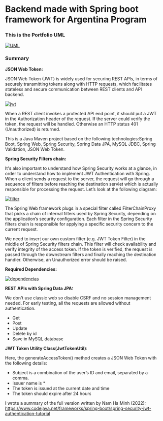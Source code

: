 # Backend made with Spring boot framework for Argentina Program


### This is the Portfolio UML

[![UML](https://i.ibb.co/TRRBHJR/portfolio.png "UML")](https://i.ibb.co/TRRBHJR/portfolio.png "UML")


### **Summary**

**JSON Web Token:**

JSON Web Token (JWT) is widely used for securing REST APIs, in terms of securely transmitting tokens along with HTTP requests, which facilitates stateless and secure communication between REST clients and API backend.

[![jwt](https://www.codejava.net/images/articles/frameworks/springboot/jwt-auth/JWT_request_response.png "jwt")](https://www.codejava.net/images/articles/frameworks/springboot/jwt-auth/JWT_request_response.png "jwt")

When a REST client invokes a protected API end point, it should put a JWT in the Authorization header of the request. If the server could verify the token, the request will be handled. Otherwise an HTTP status 401 (Unauthorized) is returned.

This is a Java Maven project based on the following technologies:Spring Boot, Spring Web, Spring Security, Spring Data JPA, MySQL JDBC, Spring Validation, JSON Web Token.




**Spring Security Filters chain:**

It's also important to understand how Spring Security works at a glance, in order to understand how to implement JWT Authentication with Spring. When a client sends a request to the server, the request will go through a sequence of filters before reaching the destination servlet which is actually responsible for processing the request. Let’s look at the following diagram:

[![filter](https://www.codejava.net/images/articles/frameworks/springboot/jwt-auth/spring_security_filters_chain.png "filter")](https://www.codejava.net/images/articles/frameworks/springboot/jwt-auth/spring_security_filters_chain.png "filter")

The Spring Web framework plugs in a special filter called FilterChainProxy that picks a chain of internal filters used by Spring Security, depending on the application’s security configuration. Each filter in the Spring Security filters chain is responsible for applying a specific security concern to the current request.

We need to insert our own custom filter (e.g. JWT Token Filter) in the middle of Spring Security filters chain. This filter will check availability and verify integrity of the access token. If the token is verified, the request is passed through the downstream filters and finally reaching the destination handler. Otherwise, an Unauthorized error should be raised.

**Required Dependencies:**

[![dependencias](https://i.ibb.co/pn687dw/dependencia.png "dependencias")](https://i.ibb.co/pn687dw/dependencia.png "dependencias")


**REST APIs with Spring Data JPA:**

We don't use classic web so disable CSRF and no session management needed. For early testing, all the requests are allowed without authentication.

- Get 
- Post
- Update
- Delete by id
- Save in MySQL database

**JWT Token Utility Class(JwtTokenUtil)**:

Here, the generateAccessToken() method creates a JSON Web Token with the following details:
- Subject is a combination of the user’s ID and email, separated by a comma.
- Issuer name is *
- The token is issued at the current date and time
- The token should expire after 24 hours



I wrote a summary of the full version written by Nam Ha Minh (2022):
https://www.codejava.net/frameworks/spring-boot/spring-security-jwt-authentication-tutorial
